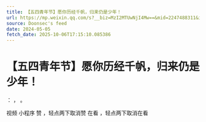 ```yaml
---
title: 【五四青年节】愿你历经千帆，归来仍是少年！
url: https://mp.weixin.qq.com/s?__biz=MzI2MTUwNjI4Mw==&mid=2247488311&idx=1&sn=00e1a20e603527888db938b1c54c82da
source: Doonsec's feed
date: 2024-05-05
fetch_date: 2025-10-06T17:15:10.085386
---
```


# 【五四青年节】愿你历经千帆，归来仍是少年！

：
，
。

视频
小程序
赞
，轻点两下取消赞
在看
，轻点两下取消在看